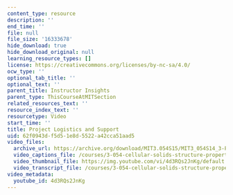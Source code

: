 ```yaml
---
content_type: resource
description: ''
end_time: ''
file: null
file_size: '16333678'
hide_download: true
hide_download_original: null
learning_resource_types: []
license: https://creativecommons.org/licenses/by-nc-sa/4.0/
ocw_type: ''
optional_tab_title: ''
optional_text: ''
parent_title: Instructor Insights
parent_type: ThisCourseAtMITSection
related_resources_text: ''
resource_index_text: ''
resourcetype: Video
start_time: ''
title: Project Logistics and Support
uid: 62f0943d-f5d5-1e8d-5522-a42cca51aad5
video_files:
  archive_url: https://archive.org/download/MIT3.054S15/MIT3_054S14_3-ProjectLogisticsAndSupport_300k.mp4
  video_captions_file: /courses/3-054-cellular-solids-structure-properties-and-applications-spring-2015/4d94419a6e7e52d187195a792d170647_4d3RQs2JnKg.vtt
  video_thumbnail_file: https://img.youtube.com/vi/4d3RQs2JnKg/default.jpg
  video_transcript_file: /courses/3-054-cellular-solids-structure-properties-and-applications-spring-2015/ec93b9b0bbb02c1e334203ee0052ea2c_4d3RQs2JnKg.pdf
video_metadata:
  youtube_id: 4d3RQs2JnKg
---
```

